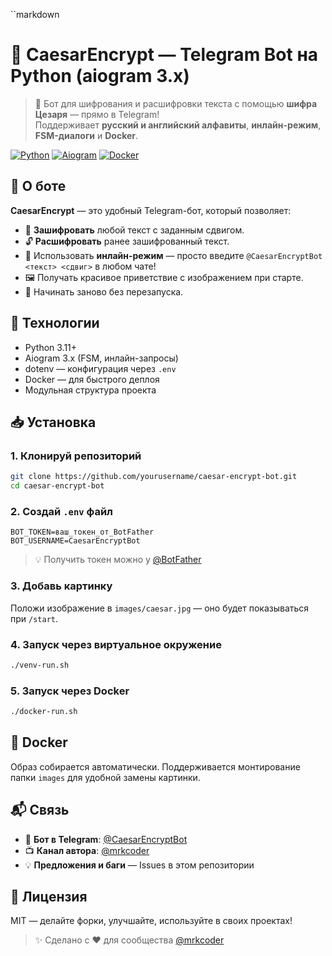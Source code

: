 ``markdown
# 🔐 CaesarEncrypt — Telegram Bot на Python (aiogram 3.x)

> 🤖 Бот для шифрования и расшифровки текста с помощью **шифра Цезаря** — прямо в Telegram!  
> Поддерживает **русский и английский алфавиты**, **инлайн-режим**, **FSM-диалоги** и **Docker**.

[![Python](https://img.shields.io/badge/Python-3.11+-blue?logo=python)](https://python.org)
[![Aiogram](https://img.shields.io/badge/Aiogram-3.x-green?logo=telegram)](https://docs.aiogram.dev/)
[![Docker](https://img.shields.io/badge/Docker-Supported-blue?logo=docker)](https://docker.com)



## 🚀 О боте

**CaesarEncrypt** — это удобный Telegram-бот, который позволяет:

- 🔐 **Зашифровать** любой текст с заданным сдвигом.
- 🔓 **Расшифровать** ранее зашифрованный текст.
- 💬 Использовать **инлайн-режим** — просто введите `@CaesarEncryptBot <текст> <сдвиг>` в любом чате!
- 🖼 Получать красивое приветствие с изображением при старте.
- 🔄 Начинать заново без перезапуска.



## 🧩 Технологии

- Python 3.11+
- Aiogram 3.x (FSM, инлайн-запросы)
- dotenv — конфигурация через `.env`
- Docker — для быстрого деплоя
- Модульная структура проекта



## 📥 Установка

### 1. Клонируй репозиторий

```bash
git clone https://github.com/yourusername/caesar-encrypt-bot.git
cd caesar-encrypt-bot
```

### 2. Создай `.env` файл

```env
BOT_TOKEN=ваш_токен_от_BotFather
BOT_USERNAME=CaesarEncryptBot
```

> 💡 Получить токен можно у [@BotFather](https://t.me/BotFather)

### 3. Добавь картинку

Положи изображение в `images/caesar.jpg` — оно будет показываться при `/start`.

### 4. Запуск через виртуальное окружение

```bash
./venv-run.sh
```

### 5. Запуск через Docker

```bash
./docker-run.sh
```



## 🐳 Docker

Образ собирается автоматически. Поддерживается монтирование папки `images` для удобной замены картинки.



## 📬 Связь

- 🤖 **Бот в Telegram**: [@CaesarEncryptBot](https://t.me/CaesarEncryptBot)
- 📺 **Канал автора**: [@mrkcoder](https://t.me/mrkcoder)
- 💡 **Предложения и баги** — Issues в этом репозитории



## 📜 Лицензия

MIT — делайте форки, улучшайте, используйте в своих проектах!



> ✨ Сделано с ❤️ для сообщества [@mrkcoder](https://t.me/mrkcoder)
```
